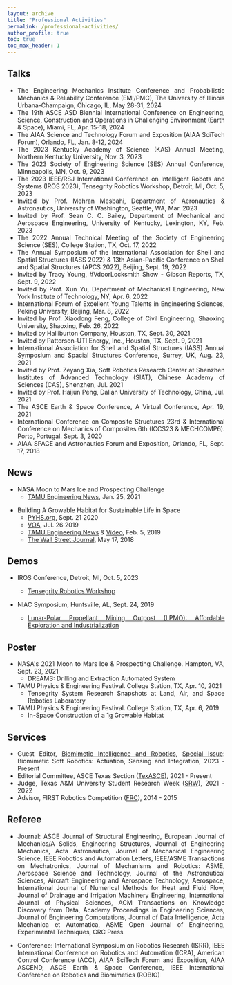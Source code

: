 ```yaml
---
layout: archive
title: "Professional Activities"
permalink: /professional-activities/
author_profile: true
toc: true
toc_max_header: 1
---
```

<!--{% include toc h_min = 1%}-->

<!--# Public Engagement-->

<div style="text-align: justify;" markdown="1">

## Talks
<!-- <ol reversed> -->
- The Engineering Mechanics Institute Conference and Probabilistic Mechanics & Reliability Conference (EMI/PMC), The University of Illinois Urbana-Champaign, Chicago, IL, May 28-31, 2024 
- The 19th ASCE ASD Biennial International Conference on Engineering, Science, Construction and Operations in Challenging Environment (Earth & Space), Miami, FL, Apr. 15-18, 2024 
- The AIAA Science and Technology Forum and Exposition (AIAA SciTech Forum), Orlando, FL, Jan. 8-12, 2024
- The 2023 Kentucky Academy of Science (KAS) Annual Meeting, Northern Kentucky University, Nov. 3, 2023 
- The 2023 Society of Engineering Science (SES) Annual Conference, Minneapolis, MN, Oct. 9, 2023 
- The 2023 IEEE/RSJ International Conference on Intelligent Robots and Systems (IROS 2023), Tensegrity Robotics Workshop, Detroit, MI, Oct. 5, 2023 
- Invited by Prof. Mehran Mesbahi, Department of Aeronautics & Astronautics, University of Washington, Seattle, WA, Mar. 2023 
- Invited by Prof. Sean C. C. Bailey, Department of Mechanical and Aerospace Engineering, University of Kentucky, Lexington, KY, Feb. 2023 
- The 2022 Annual Technical Meeting of the Society of Engineering Science (SES), College Station, TX, Oct. 17, 2022 
- The Annual Symposium of the International Association for Shell and Spatial Structures (IASS 2022) & 13th Asian-Pacific Conference on Shell and Spatial Structures (APCS 2022), Beijing, Sept. 19, 2022 
- Invited by Tracy Young, #VdoorLocksmith Show - Gibson Reports, TX, Sept. 9, 2022 
- Invited by Prof. Xun Yu, Department of Mechanical Engineering, New York Institute of Technology, NY, Apr. 6, 2022 
- International Forum of Excellent Young Talents in Engineering Sciences, Peking University, Beijing, Mar. 8, 2022 
- Invited by Prof. Xiaodong Feng, College of Civil Engineering, Shaoxing University, Shaoxing, Feb. 26, 2022 
- Invited by Halliburton Company, Houston, TX, Sept. 30, 2021 
- Invited by Patterson-UTI Energy, Inc., Houston, TX, Sept. 9, 2021 
- International Association for Shell and Spatial Structures (IASS) Annual Symposium and Spacial Structures Conference, Surrey, UK, Aug. 23, 2021 
- Invited by Prof. Zeyang Xia, Soft Robotics Research Center at Shenzhen Institutes of Advanced Technology (SIAT), Chinese Academy of Sciences (CAS), Shenzhen, Jul. 2021 
- Invited by Prof. Haijun Peng, Dalian University of Technology, China, Jul. 2021 
- The ASCE Earth & Space Conference, A Virtual Conference, Apr. 19, 2021 
- International Conference on Composite Structures 23rd & International Conference on Mechanics of Composites 6th (ICCS23 & MECHCOMP6). Porto, Portugal. Sept. 3, 2020 
- AIAA SPACE and Astronautics Forum and Exposition, Orlando, FL, Sept. 17, 2018 
<!-- </ol> -->

<!-- IEEE/RSJ International Conference on Intelligent Robots and Systems (IROS) -->

## News 

<!-- - [NASA Moon to Mars Ice and Prospecting Challenge](https://www.nasa.gov/solve/nasas-lunar-loo-challenge/Moon_to_Mars_Ice_Prospecting_Challenge/) -->
- NASA Moon to Mars Ice and Prospecting Challenge
    - [TAMU Engineering News](https://engineering.tamu.edu/news/2021/01/aggie-engineering-students-produce-advanced-prototype-for-NASA-challenge.html), Jan. 25, 2021
      <!-- * Event Participants: Eduardo Gildin, Robert E. Skelton, George Moridis, Sam Noynaert. Mohamed S. Khaled, Muhao Chen, Enrique Z. Losoya. Srivignesh Srinivasan, Alkassoum Toure, Luis Rodriguez, Ayodeji A. Adeniran, Le Linh, Uthej Vattipalli, Thomas J. Lopez. Jessica Ezemba, Emily Kincaid, and Teresa Valdez -->
   
<!-- - [Building A Growable Habitat for Sustainable Life in Space](https://catalog.data.gov/dataset/tensegrity-approaches-to-in-space-construction-of-a-1g-growable-habitat) -->
- Building A Growable Habitat for Sustainable Life in Space
    - [PYHS.org](https://phys.org/news/2020-09-space-habitat-artificial-gravity-enlarged.html), Sept. 21 2020
    - [VOA](https://www.voanews.com/a/science-health_futuristic-space-habitat-solves-problems-human-space-travel/6172519.html), Jul. 26 2019
    - [TAMU Engineering News](https://engineering.tamu.edu/news/2019/02/building-a-growable-habitat-for-sustainable-life-in-space.html) & [Video](https://youtu.be/3573t1r9XRA), Feb. 5, 2019
    - [The Wall Street Journal](https://www.wsj.com/articles/space-village-one-a-vision-for-life-beyond-earth-1526567016), May 17, 2018
      <!-- * Event participants: Robert E. Skelton, Manoranjan Majji. Muhao Chen, Raman Goyal, Joel Sercel, Jane Shevtsov, and Anthony Longman -->


## Demos
- IROS Conference, Detroit, MI, Oct. 5, 2023
  - [Tensegrity Robotics Workshop](https://www.eng.yale.edu/faboratory/tensegrityworkshop/)
    <!-- - Tensegrity Actuated Origami Systems for Deployable Aerospace Structures 
        * Event Participants: Idris Hussain, Muhao Chen, David Capps, Manoranjan Majji -->

- NIAC Symposium, Huntsville, AL, Sept. 24, 2019     
  - [Lunar-Polar Propellant Mining Outpost (LPMO): Affordable Exploration and Industrialization](https://www.nasa.gov/directorates/spacetech/niac/2019_Phase_I_Phase_II/Lunar_Polar_Propellant_Mining_Outpost/)
      <!-- * Event participants: Joel Sercel, Manoranjan Majji, Muhao Chen, Ali H. Khowaja -->

 <!-- and [Video](https://www.youtube.com/watch?v=Pu_aOUtN2wY&ab_channel=LuisRodriguez),-->
 <!--(https://livestream.com/viewnow/niac2019/videos/196913328)-->


## Poster
* NASA's 2021 Moon to Mars Ice & Prospecting Challenge. Hampton, VA, Sept. 23, 2021
  - DREAMS: Drilling and Extraction Automated System
* TAMU Physics & Engineering Festival. College Station, TX, Apr. 10, 2021
  - Tensegrity System Research Snapshots at Land, Air, and Space Robotics Laboratory
* TAMU Physics & Engineering Festival. College Station, TX, Apr. 6, 2019
  - In-Space Construction of a 1g Growable Habitat

## Services
* Guest Editor, [Biomimetic Intelligence and Robotics](https://www.sciencedirect.com/journal/biomimetic-intelligence-and-robotics), [Special Issue](https://www.sciencedirect.com/journal/biomimetic-intelligence-and-robotics/about/call-for-papers#biomimetic-soft-robotics-actuation-sensing-and-integration): Biomimetic Soft Robotics: Actuation, Sensing and Integration, 2023 -Present
* Editorial Committee, ASCE Texas Section ([TexASCE](https://www.texasce.org/)), 2021 - Present
* Judge, Texas A&M University Student Research Week ([SRW](https://srw.tamu.edu/)), 2021 - 2022
* Advisor, FIRST Robotics Competition ([FRC](https://www.firstinspires.org/robotics/frc)), 2014 - 2015

## Referee
* Journal: ASCE Journal of Structural Engineering, European Journal of Mechanics/A Solids, Engineering Structures, Journal of Engineering Mechanics, Acta Astronautica, Journal of Mechanical Engineering Science, IEEE Robotics and Automation Letters, IEEE/ASME Transactions on Mechatronics, Journal of Mechanisms and Robotics: ASME, Aerospace Science and Technology, Journal of the Astronautical Sciences, Aircraft Engineering and Aerospace Technology, Aerospace, International Journal of Numerical Methods for Heat and Fluid Flow, Journal of Drainage and Irrigation Machinery Engineering, International Journal of Physical Sciences, ACM Transactions on Knowledge Discovery from Data, Academy Proceedings in Engineering Sciences, Journal of Engineering Computations, Journal of Data Intelligence, Acta Mechanica et Automatica, ASME Open Journal of Engineering, Experimental Techniques, CRC Press

* Conference: International Symposium on Robotics Research (ISRR), IEEE International Conference on Robotics and Automation (ICRA), American Control Conference (ACC), AIAA SciTech Forum and Exposition, AIAA ASCEND, ASCE Earth & Space Conference, IEEE International Conference on Robotics and Biomimetics (ROBIO)

</div>
<!-- Wireless Communications and Mobile Computing,  -->